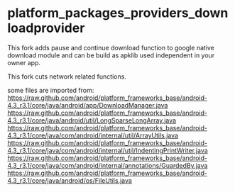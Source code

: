 platform_packages_providers_downloadprovider
============================================
This fork adds pause and continue download function to google native download module and can be build as apklib 
used independent in your owner app.

This fork cuts network related functions.

some files are imported from:
https://raw.github.com/android/platform_frameworks_base/android-4.3_r3.1/core/java/android/app/DownloadManager.java
https://raw.github.com/android/platform_frameworks_base/android-4.3_r3.1/core/java/android/util/LongSparseLongArray.java
https://raw.github.com/android/platform_frameworks_base/android-4.3_r3.1/core/java/com/android/internal/util/ArrayUtils.java
https://raw.github.com/android/platform_frameworks_base/android-4.3_r3.1/core/java/com/android/internal/util/IndentingPrintWriter.java
https://raw.github.com/android/platform_frameworks_base/android-4.3_r3.1/core/java/com/android/internal/annotations/GuardedBy.java
https://raw.github.com/android/platform_frameworks_base/android-4.3_r3.1/core/java/android/os/FileUtils.java
